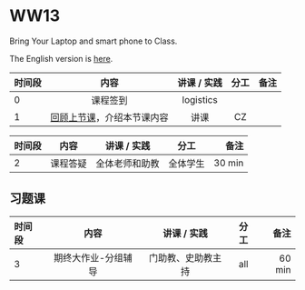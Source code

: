 # WW13 

Bring Your Laptop and smart phone  to Class. 

The English version is [here](WW13-Plan-en.md).

| 时间段  |      内容    | 讲课 / 实践     |  分工  |  备注       |
| :---   |   :-----:    |   :----:    |    :----:    | ---: |
|   0    |  课程签到     |  logistics   |          |        |
|   1    |  [回顾上节课](../WW12/WW12-Plan.md)，介绍本节课内容     |  讲课    |     CZ     |       |


| 时间段  |          内容        | 讲课 / 实践 | 分工  | 备注 |
| :----- | :-------------------: | :------: | :---: | ---: |
|    2   |     课程答疑     |   全体老师和助教    |   全体学生 |  30 min      |

## 习题课

| 时间段  |          内容        | 讲课 / 实践 | 分工  | 备注 |
| :----- | :-------------------: | :------: | :---: | ---: |
|    3   |  期终大作业-分组辅导   |   门助教、史助教主持 |  all  |  60 min |



